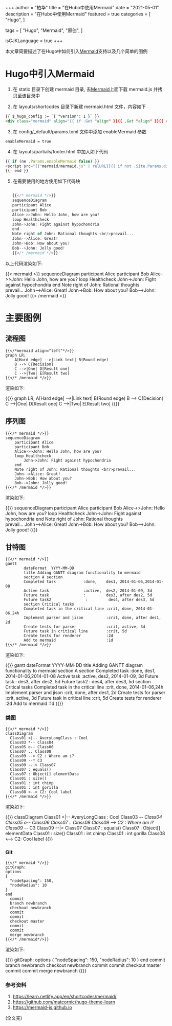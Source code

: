 +++
author = "柏华"
title = "在Hubo中使用Mermaid"
date = "2021-05-01"
description = "在Hubo中使用Mermaid"
featured = true
categories = [
"Hugo",
]

tags = [
    "Hugo",
    "Mermaid",
    "原创",
]

isCJKLanguage = true
+++


本文章简要描述了在Hugo中如何引入[Mermaid](https://mermaidjs.github.io/)支持以及几个简单的图例

<!--more-->

# Hugo中引入Mermaid

1. 在 static 目录下创建 mermaid 目录, 去[Mermaid](https://mermaidjs.github.io/)上面下载 mermaid.js 并拷贝至该目录中


2. 在 layouts/shortcodes 目录下新建 mermaid.html 文件，内容如下

```html
{{ $_hugo_config := `{ "version": 1 }` }}
<div class="mermaid" align="{{ if .Get "align" }}{{ .Get "align" }}{{ else }}center{{ end }}">{{ safeHTML .Inner }}</div>

```

3. 在 config/_default/params.toml 文件中添加 enableMermaid 参数

```
enableMermaid = true
```

4. 在 layouts/partials/footer.html 中加入如下代码

```js
{{ if (ne .Params.enableMermaid false) }}
<script src="{{"mermaid/mermaid.js" | relURL}}{{ if not .Site.Params.disableAssetsBusting }}?{{ now.Unix }}{{ end }}"></script>
{{- end }}
```

5. 在需要使用的地方使用如下代码块

```js

   {{</* mermaid */>}}
   sequenceDiagram
   participant Alice
   participant Bob
   Alice->>John: Hello John, how are you?
   loop Healthcheck
   John->John: Fight against hypochondria
   end
   Note right of John: Rational thoughts <br/>prevail...
   John-->Alice: Great!
   John->Bob: How about you?
   Bob-->John: Jolly good!
   {{</* /mermaid */>}}

```
以上代码渲染如下:

{{< mermaid >}}
sequenceDiagram
participant Alice
participant Bob
Alice->>John: Hello John, how are you?
loop Healthcheck
John->John: Fight against hypochondria
end
Note right of John: Rational thoughts <br/>prevail...
John-->Alice: Great!
John->Bob: How about you?
Bob-->John: Jolly good!
{{< /mermaid >}}

# 主要图例

## 流程图


    {{</*mermaid align="left"*/>}}
    graph LR;
        A[Hard edge] -->|Link text| B(Round edge)
        B --> C{Decision}
        C -->|One| D[Result one]
        C -->|Two| E[Result two]
    {{</* /mermaid */>}}


渲染如下:

{{<mermaid align="left">}}
graph LR;
A[Hard edge] -->|Link text| B(Round edge)
B --> C{Decision}
C -->|One| D[Result one]
C -->|Two| E[Result two]
{{</mermaid>}}

## 序列图

    {{</* mermaid */>}}
    sequenceDiagram
        participant Alice
        participant Bob
        Alice->>John: Hello John, how are you?
        loop Healthcheck
            John->John: Fight against hypochondria
        end
        Note right of John: Rational thoughts <br/>prevail...
        John-->Alice: Great!
        John->Bob: How about you?
        Bob-->John: Jolly good!
    {{</* /mermaid */>}}

渲染如下:

{{<mermaid>}}
sequenceDiagram
participant Alice
participant Bob
Alice->>John: Hello John, how are you?
loop Healthcheck
John->John: Fight against hypochondria
end
Note right of John: Rational thoughts <br/>prevail...
John-->Alice: Great!
John->Bob: How about you?
Bob-->John: Jolly good!
{{</mermaid>}}

## 甘特图

    {{</* mermaid */>}}
    gantt
            dateFormat  YYYY-MM-DD
            title Adding GANTT diagram functionality to mermaid
            section A section
            Completed task            :done,    des1, 2014-01-06,2014-01-08
            Active task               :active,  des2, 2014-01-09, 3d
            Future task               :         des3, after des2, 5d
            Future task2               :         des4, after des3, 5d
            section Critical tasks
            Completed task in the critical line :crit, done, 2014-01-06,24h
            Implement parser and jison          :crit, done, after des1, 2d
            Create tests for parser             :crit, active, 3d
            Future task in critical line        :crit, 5d
            Create tests for renderer           :2d
            Add to mermaid                      :1d
    {{</* /mermaid */>}}


渲染如下:

{{<mermaid>}}
gantt
dateFormat  YYYY-MM-DD
title Adding GANTT diagram functionality to mermaid
section A section
Completed task            :done,    des1, 2014-01-06,2014-01-08
Active task               :active,  des2, 2014-01-09, 3d
Future task               :         des3, after des2, 5d
Future task2               :         des4, after des3, 5d
section Critical tasks
Completed task in the critical line :crit, done, 2014-01-06,24h
Implement parser and jison          :crit, done, after des1, 2d
Create tests for parser             :crit, active, 3d
Future task in critical line        :crit, 5d
Create tests for renderer           :2d
Add to mermaid                      :1d
{{</mermaid>}}


### 类图

    {{</* mermaid */>}}
    classDiagram
      Class01 <|-- AveryLongClass : Cool
      Class03 *-- Class04
      Class05 o-- Class06
      Class07 .. Class08
      Class09 --> C2 : Where am i?
      Class09 --* C3
      Class09 --|> Class07
      Class07 : equals()
      Class07 : Object[] elementData
      Class01 : size()
      Class01 : int chimp
      Class01 : int gorilla
      Class08 <--> C2: Cool label
    {{</* /mermaid */>}}

渲染如下:


{{<mermaid>}}
classDiagram
Class01 <|-- AveryLongClass : Cool
Class03 *-- Class04
Class05 o-- Class06
Class07 .. Class08
Class09 --> C2 : Where am i?
Class09 --* C3
Class09 --|> Class07
Class07 : equals()
Class07 : Object[] elementData
Class01 : size()
Class01 : int chimp
Class01 : int gorilla
Class08 <--> C2: Cool label
{{</mermaid>}}


### Git

    {{</* mermaid */>}}
    gitGraph:
    options
    {
      "nodeSpacing": 150,
      "nodeRadius": 10
    }
    end
      commit
      branch newbranch
      checkout newbranch
      commit
      commit
      checkout master
      commit
      commit
      merge newbranch
    {{</* /mermaid*/>}}

渲染如下:

{{<mermaid>}}
gitGraph:
options
{
"nodeSpacing": 150,
"nodeRadius": 10
}
end
commit
branch newbranch
checkout newbranch
commit
commit
checkout master
commit
commit
merge newbranch
{{</mermaid>}}

### 参考资料
1. https://learn.netlify.app/en/shortcodes/mermaid/
2. https://github.com/matcornic/hugo-theme-learn
3. https://mermaid-js.github.io

(全文完)




